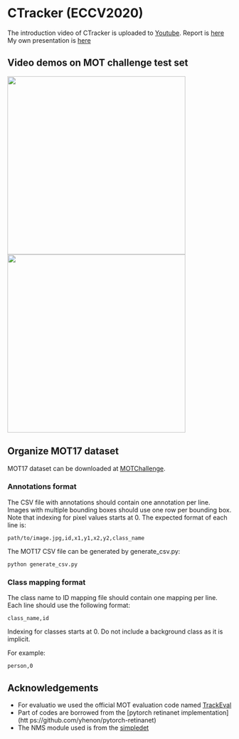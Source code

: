 # CTracker (ECCV2020)

<!-- my implementation  of **Chained-Tracker** as described in [Chained-Tracker](https://arxiv.org/abs/2007.14557). -->
 
The introduction video of CTracker is uploaded to [Youtube](https://www.youtube.com/watch?v=UovwAgKys88).
Report is [here](https://github.com/SajjadPSavoji/CTracker/tree/main/Report)
My own presentation is [here](https://github.com/SajjadPSavoji/CTracker/tree/main/Presentation)

## Video demos on MOT challenge test set
<img src="demos/MOT17-03.gif" width="400"/>   <img src="demos/MOT17-07.gif" width="400"/>
<!-- <img src="demos/MOT17-08.gif" width="400"/>   <img src="demos/MOT17-12.gif" width="400"/> -->

## Organize MOT17 dataset
MOT17 dataset can be downloaded at [MOTChallenge](https://motchallenge.net/data/MOT17Det/).
<!-- 
We uses two CSV files to organize the MOT17 dataset: one file containing annotations and one file containing a class name to ID mapping. 

We provide the two CSV files for MOT17 with codes in the CTRACKER_ROOT/data, you should copy them to MOT17_ROOT before starting training. 

### Dataset structures:
```
MOT17_ROOT/
        |->train/
        |    |->MOT17-02/
        |    |->MOT17-04/
        |    |->...
        |->test/
        |    |->MOT17-01/
        |    |->MOT17-03/
        |    |->...
        |->train_annots.csv
        |->train_labels.csv
```
MOT17_ROOT is your path of the MOT17 Dataset.
 -->

### Annotations format
The CSV file with annotations should contain one annotation per line.
Images with multiple bounding boxes should use one row per bounding box.
Note that indexing for pixel values starts at 0.
The expected format of each line is:
```
path/to/image.jpg,id,x1,y1,x2,y2,class_name
```

The MOT17 CSV file can be generated by generate_csv.py:
```
python generate_csv.py
```
<!-- You can modify this script to handle other datasets. -->

### Class mapping format
The class name to ID mapping file should contain one mapping per line.
Each line should use the following format:
```
class_name,id
```

Indexing for classes starts at 0.
Do not include a background class as it is implicit.

For example:
```
person,0
```


## Acknowledgements

<!-- - Find the origianl implementation at [here](https://github.com/pjl1995/CTracker) -->
- For evaluatio we used the official MOT evaluation code named [TrackEval](https://github.com/JonathonLuiten/TrackEval/tree/master/docs/MOTChallenge-Official)
- Part of codes are borrowed from the [pytorch retinanet implementation](htt
ps://github.com/yhenon/pytorch-retinanet)
- The NMS module used is from the [simpledet](https://github.com/TuSimple/simpledet)

<!-- 
## Citing CTracker

If you find CTracker is useful in your project, please consider citing us:

```BibTeX
@inproceedings{peng2020ctracker,
  title={Chained-Tracker: Chaining Paired Attentive Regression Results for End-to-End Joint Multiple-Object Detection and Tracking},
  author={Peng, Jinlong and Wang, Changan and Wan, Fangbin and Wu, Yang and Wang, Yabiao and Tai, Ying and Wang, Chengjie and Li, Jilin and Huang, Feiyue and Fu, Yanwei},
  booktitle={Proceedings of the European Conference on Computer Vision},
  year={2020},
}
`` -->
